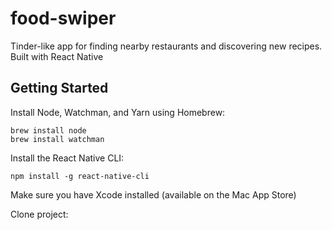 # food-swiper
Tinder-like app for finding nearby restaurants and discovering new recipes. Built with React Native

## Getting Started
Install Node, Watchman, and Yarn using Homebrew:
```
brew install node
brew install watchman
```
Install the React Native CLI:
```
npm install -g react-native-cli
```
Make sure you have Xcode installed (available on the Mac App Store)

Clone project:




